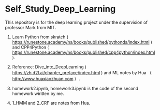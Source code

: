 # Self_Study_Deep_Learning

This repository is for the deep learning project under the supervision of professor Mark from MIT.

1. Learn Python from skratch ( https://runestone.academy/ns/books/published/pythonds/index.html ) and CPP4Python ( https://runestone.academy/ns/books/published/cpp4python/index.html ).

1. Reference: Dive_into_DeepLearning ( https://zh.d2l.ai/chapter_preface/index.html ) and ML notes by Hua （ http://www.huaxiaozhuan.com ）.

2. homework2.ipynb, homework3.ipynb is the code of the second homework wiritten by me. 

3. 1_HMM and 2_CRF are notes from Hua.
